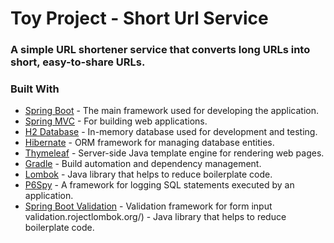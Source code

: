 # Toy Project - Short Url Service
### A simple URL shortener service that converts long URLs into short, easy-to-share URLs.

### Built With
- [Spring Boot](https://spring.io/projects/spring-boot) - The main framework used for developing the application.
- [Spring MVC](https://docs.spring.io/spring-framework/docs/current/reference/html/web.html) - For building web applications.
- [H2 Database](https://www.h2database.com/) - In-memory database used for development and testing.
- [Hibernate](https://hibernate.org/) - ORM framework for managing database entities.
- [Thymeleaf](https://www.thymeleaf.org/) - Server-side Java template engine for rendering web pages.
- [Gradle](https://gradle.org/) - Build automation and dependency management.
- [Lombok](https://projectlombok.org/) - Java library that helps to reduce boilerplate code.
- [P6Spy](https://p6spy.readthedocs.io/) - A framework for logging SQL statements executed by an application.
- [Spring Boot Validation](https://spring.io/guides/gs/validating-form-input/) - Validation framework for form input validation.rojectlombok.org/) - Java library that helps to reduce boilerplate code.
